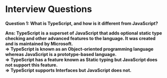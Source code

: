<!-- <h3>What is TypeScript ?</h3>
<h5>
=> TypeScript is a superset of JavaScript created by Microsoft.
=> It allows static strict typing.
</h5>

 -->
<h1>Interview Questions</h1>


<h4>
<p>
<b>Question 1:</b> What is TypeScript, and how is it different from JavaScript?
</p>
<p>
<b>Ans:</b>
TypeScript is a superset of JavaScript that adds optional static type checking and other advanced features to the language. It was created and is maintained by Microsoft.
<br/>
=> TypeScript is known as an Object-oriented programming language whereas JavaScript is a prototype-based language. <br/>
=> TypeScript has a feature known as Static typing but JavaScript does not support this feature. <br/>
=> TypeScript supports Interfaces but JavaScript does not. <br/>
</p>
</h4>